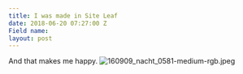 ```yaml
---
title: I was made in Site Leaf
date: 2018-06-20 07:27:00 Z
Field name: 
layout: post
---
```


And that makes me happy.
![160909_nacht_0581-medium-rgb.jpeg](/uploads/160909_nacht_0581-medium-rgb.jpeg)